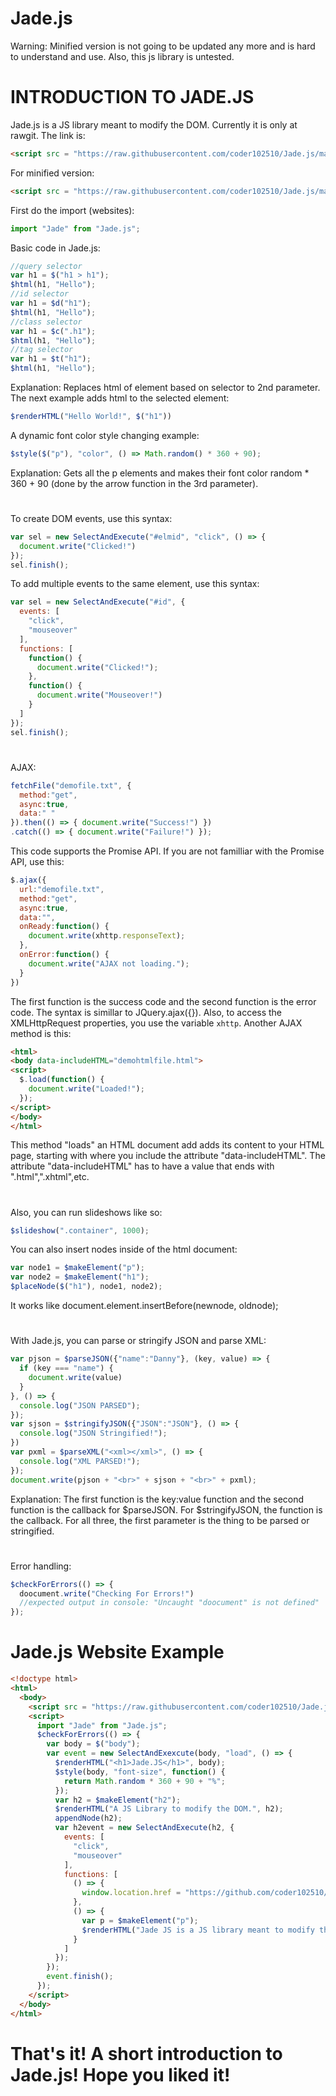 # Jade.js
Warning: Minified version is not going to be updated any more and is hard to understand and use. Also, this js library is untested.
#
#
# INTRODUCTION TO JADE.JS
Jade.js is a JS library meant to modify the DOM.
Currently it is only at rawgit. The link is:
```html
<script src = "https://raw.githubusercontent.com/coder102510/Jade.js/master/Jade.js"></script>
```
For minified version:
```html
<script src = "https://raw.githubusercontent.com/coder102510/Jade.js/master/Jade.min.js"></script>
```
First do the import (websites):
```javascript
import "Jade" from "Jade.js";
```
Basic code in Jade.js:
```javascript
//query selector
var h1 = $("h1 > h1");
$html(h1, "Hello");
//id selector
var h1 = $d("h1");
$html(h1, "Hello");
//class selector
var h1 = $c(".h1");
$html(h1, "Hello");
//tag selector
var h1 = $t("h1");
$html(h1, "Hello");
```
Explanation: Replaces html of element based on selector to 2nd parameter. The next example adds html to the selected element: 
```javascript
$renderHTML("Hello World!", $("h1"))
```
A dynamic font color style changing example:
```javascript
$style($("p"), "color", () => Math.random() * 360 + 90);
```
Explanation: Gets all the p elements and makes their font color random * 360 + 90 (done by the arrow function in the 3rd parameter).
#
To create DOM events, use this syntax:
```javascript
var sel = new SelectAndExecute("#elmid", "click", () => {
  document.write("Clicked!")
});
sel.finish();
```
To add multiple events to the same element, use this syntax:
```javascript
var sel = new SelectAndExecute("#id", {
  events: [
    "click",
    "mouseover"
  ], 
  functions: [
    function() {
      document.write("Clicked!");
    }, 
    function() {
      document.write("Mouseover!")
    }
  ]
});
sel.finish();
```
#
AJAX: 
```javascript
fetchFile("demofile.txt", {
  method:"get",
  async:true,
  data:" "
}).then(() => { document.write("Success!") })
.catch(() => { document.write("Failure!") });
```
This code supports the Promise API. If you are not familliar with the Promise API, use this:
```javascript
$.ajax({
  url:"demofile.txt",
  method:"get",
  async:true,
  data:"",
  onReady:function() {
    document.write(xhttp.responseText);
  },
  onError:function() {
    document.write("AJAX not loading.");
  }
})
```
The first function is the success code and the second function is the error code. The syntax is simillar to JQuery.ajax({}). Also, to access the XMLHttpRequest properties, you use the variable ```xhttp```.
Another AJAX method is this:
```html
<html>
<body data-includeHTML="demohtmlfile.html">
<script>
  $.load(function() {
    document.write("Loaded!");
  });
</script>
</body>
</html>
```
This method "loads" an HTML document add adds its content to your HTML page, starting with where you include the attribute "data-includeHTML". The attribute "data-includeHTML" has to have a value that ends with ".html",".xhtml",etc.
#
Also, you can run slideshows like so:
```javascript
$slideshow(".container", 1000);
```
You can also insert nodes inside of the html document:
```javascript
var node1 = $makeElement("p");
var node2 = $makeElement("h1");
$placeNode($("h1"), node1, node2);
```
It works like document.element.insertBefore(newnode, oldnode);
#
With Jade.js, you can parse or stringify JSON and parse XML:
```javascript
var pjson = $parseJSON({"name":"Danny"}, (key, value) => {
  if (key === "name") {
    document.write(value)
  }
}, () => {
  console.log("JSON PARSED");
});
var sjson = $stringifyJSON({"JSON":"JSON"}, () => {
  console.log("JSON Stringified!");
})
var pxml = $parseXML("<xml></xml>", () => {
  console.log("XML PARSED!");
});
document.write(pjson + "<br>" + sjson + "<br>" + pxml);
```
Explanation: The first function is the key:value function and the second function is the callback for $parseJSON. For $stringifyJSON, the function is the callback. For all three, the first parameter is the thing to be parsed or stringified.
#
Error handling:
```javascript
$checkForErrors(() => {
  doocument.write("Checking For Errors!")
  //expected output in console: "Uncaught "doocument" is not defined"
});
```
#
# Jade.js Website Example
```html
<!doctype html>
<html>
  <body>
    <script src = "https://raw.githubusercontent.com/coder102510/Jade.js/master/Jade.js"></script>
    <script>
      import "Jade" from "Jade.js";
      $checkForErrors(() => {
        var body = $("body");
        var event = new SelectAndExexcute(body, "load", () => {
          $renderHTML("<h1>Jade.JS</h1>", body);
          $style(body, "font-size", function() {
            return Math.random * 360 + 90 + "%";
          });
          var h2 = $makeElement("h2");
          $renderHTML("A JS Library to modify the DOM.", h2);
          appendNode(h2);
          var h2event = new SelectAndExecute(h2, {
            events: [
              "click",
              "mouseover"
            ],
            functions: [
              () => {
                window.location.href = "https://github.com/coder102510/Jade.js/";
              },
              () => {
                var p = $makeElement("p");
                $renderHTML("Jade JS is a JS library meant to modify the DOM, along with other features. <br> It can do: AJAX, JSON/XML parsing and stringifying, and more!");
              }
            ]
          });
        });
        event.finish();
      });
    </script>
  </body>
</html>
```
# That's it! A short introduction to Jade.js! Hope you liked it!
